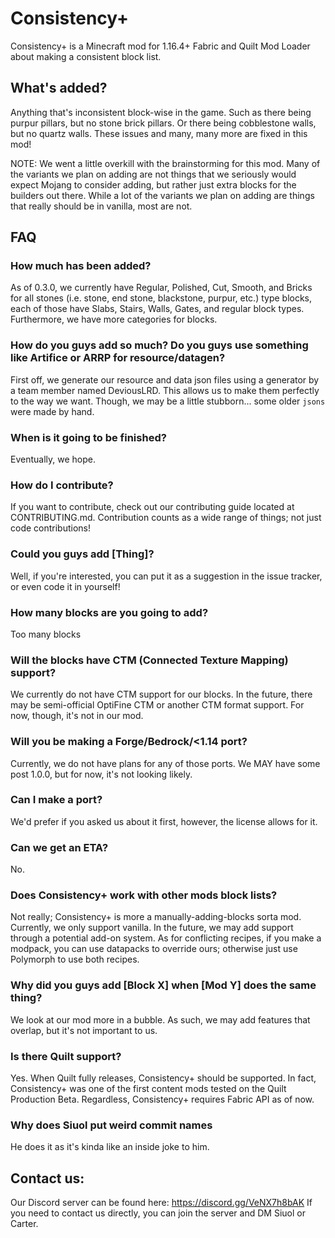 # Consistency+

Consistency+ is a Minecraft mod for 1.16.4+ Fabric and Quilt Mod Loader about making a consistent block list.

## What's added?

Anything that's inconsistent block-wise in the game. Such as there being purpur pillars, but no stone brick pillars. Or
there being cobblestone walls, but no quartz walls. These issues and many, many more are fixed in this mod!

NOTE: We went a little overkill with the brainstorming for this mod. Many of the variants we plan on adding are not
things that we seriously would expect Mojang to consider adding, but rather just extra blocks for the builders out
there. While a lot of the variants we plan on adding are things that really should be in vanilla, most are not.

## FAQ

### How much has been added?

As of 0.3.0, we currently have Regular, Polished, Cut, Smooth, and Bricks for all stones (i.e. stone, end stone,
blackstone, purpur, etc.) type blocks, each of those have Slabs, Stairs, Walls, Gates, and regular block types.
Furthermore, we have more categories for blocks.

### How do you guys add so much? Do you guys use something like Artifice or ARRP for resource/datagen?

First off, we generate our resource and data json files using a generator by a team member named DeviousLRD. This allows
us to make them perfectly to the way we want. Though, we may be a little stubborn... some older `jsons` were made by
hand.

### When is it going to be finished?

Eventually, we hope.

### How do I contribute?

If you want to contribute, check out our contributing guide located at CONTRIBUTING.md. Contribution counts as a wide
range of things; not just code contributions!

### Could you guys add [Thing]?

Well, if you're interested, you can put it as a suggestion in the issue tracker, or even code it in yourself!

### How many blocks are you going to add?

Too many blocks

### Will the blocks have CTM (Connected Texture Mapping) support?

We currently do not have CTM support for our blocks. In the future, there may be semi-official OptiFine CTM or another
CTM format support. For now, though, it's not in our mod.

### Will you be making a Forge/Bedrock/<1.14 port?

Currently, we do not have plans for any of those ports. We MAY have some post 1.0.0, but for now, it's not looking
likely.

### Can **I** make a port?

We'd prefer if you asked us about it first, however, the license allows for it.

### Can we get an ETA?

No.

### Does Consistency+ work with other mods block lists?

Not really; Consistency+ is more a manually-adding-blocks sorta mod. Currently, we only support vanilla. In the future,
we may add support through a potential add-on system. As for conflicting recipes, if you make a modpack, you can use
datapacks to override ours; otherwise just use Polymorph to use both recipes.

### Why did you guys add [Block X] when [Mod Y] does the same thing?

We look at our mod more in a bubble. As such, we may add features that overlap, but it's not important to us.

### Is there Quilt support?

Yes. When Quilt fully releases, Consistency+ should be supported. In fact, Consistency+ was one of the first content
mods tested on the Quilt Production Beta. Regardless, Consistency+ requires Fabric API as of now.

### Why does Siuol put weird commit names

He does it as it's kinda like an inside joke to him.

## Contact us:

Our Discord server can be found here: https://discord.gg/VeNX7h8bAK
If you need to contact us directly, you can join the server and DM Siuol or Carter.
